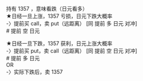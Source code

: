 持有 1357 ，意味看跌（日元看多）  
★日经一旦上涨，1357 亏损，日元下跌大概率  
-〉提前买 call，卖 put（远距离） [同 提前 多 日元 对冲]  
 \# 提前 空 日元  

★日经一旦下跌，1357 获利，日元上涨大概率  
-〉提前买 put，卖 call（远距离） [同 提前 空 日元 对冲]  
 \# 提前 多 日元  
OR  
-〉实际下跌后，卖 1357
